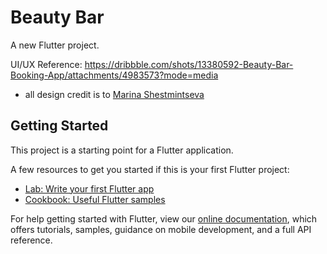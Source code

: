# Beauty Bar

A new Flutter project.

UI/UX Reference: https://dribbble.com/shots/13380592-Beauty-Bar-Booking-App/attachments/4983573?mode=media

- all design credit is to [Marina Shestmintseva](https://dribbble.com/Shestmint)

## Getting Started

This project is a starting point for a Flutter application.

A few resources to get you started if this is your first Flutter project:

- [Lab: Write your first Flutter app](https://flutter.dev/docs/get-started/codelab)
- [Cookbook: Useful Flutter samples](https://flutter.dev/docs/cookbook)

For help getting started with Flutter, view our
[online documentation](https://flutter.dev/docs), which offers tutorials,
samples, guidance on mobile development, and a full API reference.

